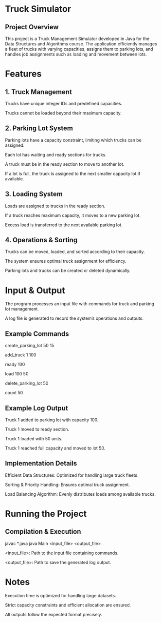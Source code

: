 # Truck Simulator

## Project Overview

This project is a Truck Management Simulator developed in Java for the Data Structures and Algorithms course. The application efficiently manages a fleet of trucks with varying capacities, assigns them to parking lots, and handles job assignments such as loading and movement between lots.

# Features

## 1. Truck Management

Trucks have unique integer IDs and predefined capacities.

Trucks cannot be loaded beyond their maximum capacity.

## 2. Parking Lot System

Parking lots have a capacity constraint, limiting which trucks can be assigned.

Each lot has waiting and ready sections for trucks.

A truck must be in the ready section to move to another lot.

If a lot is full, the truck is assigned to the next smaller capacity lot if available.

## 3. Loading System

Loads are assigned to trucks in the ready section.

If a truck reaches maximum capacity, it moves to a new parking lot.

Excess load is transferred to the next available parking lot.

## 4. Operations & Sorting

Trucks can be moved, loaded, and sorted according to their capacity.

The system ensures optimal truck assignment for efficiency.

Parking lots and trucks can be created or deleted dynamically.

# Input & Output

The program processes an input file with commands for truck and parking lot management.

A log file is generated to record the system’s operations and outputs.

## Example Commands

create_parking_lot 50 15

add_truck 1 100

ready 100

load 100 50

delete_parking_lot 50

count 50


## Example Log Output

Truck 1 added to parking lot with capacity 100.

Truck 1 moved to ready section.

Truck 1 loaded with 50 units.

Truck 1 reached full capacity and moved to lot 50.


## Implementation Details

Efficient Data Structures: Optimized for handling large truck fleets.

Sorting & Priority Handling: Ensures optimal truck assignment.

Load Balancing Algorithm: Evenly distributes loads among available trucks.

# Running the Project

## Compilation & Execution

javac *.java
java Main <input_file> <output_file>

<input_file>: Path to the input file containing commands.

<output_file>: Path to save the generated log output.

# Notes

Execution time is optimized for handling large datasets.

Strict capacity constraints and efficient allocation are ensured.

All outputs follow the expected format precisely.


